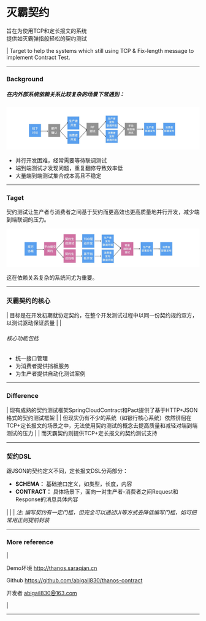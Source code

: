 
# 灭霸契约

旨在为使用TCP和定长报文的系统\
提供如灭霸弹指般轻松的契约测试

| 
Target to help the systems which still using TCP & Fix-length message to implement Contract Test. 
 
---

### Background

##### 在内外部系统依赖关系比较复杂的场景下常遇到：

![](background.jpg "常见流程")

- 并行开发困难，经常需要等待联调测试
- 端到端测试才发现问题，重复翻修导致效率低
- 大量端到端测试集合成本高且不稳定

------

### Taget

契约测试让生产者与消费者之间基于契约而更高效也更高质量地并行开发，减少端到端联调的压力。

![](target.jpg "目标流程")

这在依赖关系复杂的系统间尤为重要。

---

### 灭霸契约的核心

| 目标是在开发初期就协定契约，在整个开发测试过程中以同一份契约规约双方，以测试驱动保证质量
| 
|      
 
###### 核心功能包括
- 统一接口管理
- 为消费者提供挡板服务
- 为生产者提供自动化测试案例

---


### Difference

| 现有成熟的契约测试框架SpringCloudContract和Pact提供了基于HTTP+JSON格式的契约测试框架
| 
| 但现实仍有不少的系统（如银行核心系统）依然徘徊在TCP+定长报文的场景之中，无法使用契约测试的概念去提高质量和减轻对端到端测试的压力
| 
| 而灭霸契约则提供TCP+定长报文的契约测试支持

---

### 契约DSL

跟JSON的契约定义不同，定长报文DSL分两部分：

- **SCHEMA：** 基础接口定义，如类型，长度，内容
- **CONTRACT：** 具体场景下，面向一对生产者-消费者之间Request和Response的消息具体内容

| 
| 
| _注: 编写契约有一定门槛，但完全可以通过UI等方式去降低编写门槛，如可把常用正则提前封装_

------

### More reference

| 

Demo环境 <http://thanos.saraqian.cn>

Github <https://github.com/abigail830/thanos-contract>

开发者 [abigail830@163.com](mailto:abigail830@163.com)

| 

------




